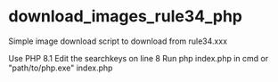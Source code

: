 # download_images_rule34_php
Simple image download script to download from rule34.xxx

Use PHP 8.1
Edit the searchkeys on line 8
Run php index.php in cmd or "path/to/php.exe" index.php
